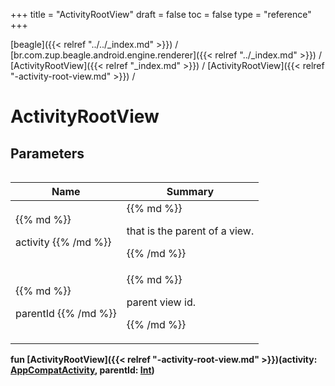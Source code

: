 +++
title = "ActivityRootView"
draft = false
toc = false
type = "reference"
+++

[beagle]({{< relref "../../_index.md" >}}) / [br.com.zup.beagle.android.engine.renderer]({{< relref "../_index.md" >}}) / [ActivityRootView]({{< relref "_index.md" >}}) / [ActivityRootView]({{< relref "-activity-root-view.md" >}}) / 



# ActivityRootView  


## Parameters  
<table>
  
  
<table>
  
<thead>
<tr>
<th>
Name  
</th>
<th>
Summary  
</th>
  
</tr>
</thead>
<tbody>
<tr>
<td>
{{% md %}}

activity
{{% /md %}}
</td>
<td>
{{% md %}}



that is the parent of a view.


{{% /md %}}
</td>
</tr>

<tr>
<td>
{{% md %}}

parentId
{{% /md %}}
</td>
<td>
{{% md %}}



parent view id.


{{% /md %}}
</td>
</tr>

</tbody>
</table>
  
</table>
  
  
<b><b>fun [ActivityRootView]({{< relref "-activity-root-view.md" >}})(activity: [AppCompatActivity](https://developer.android.com/reference/kotlin/androidx/appcompat/app/AppCompatActivity.html), parentId: [Int](https://kotlinlang.org/api/latest/jvm/stdlib/kotlin/-int/index.html))</b></b>  



